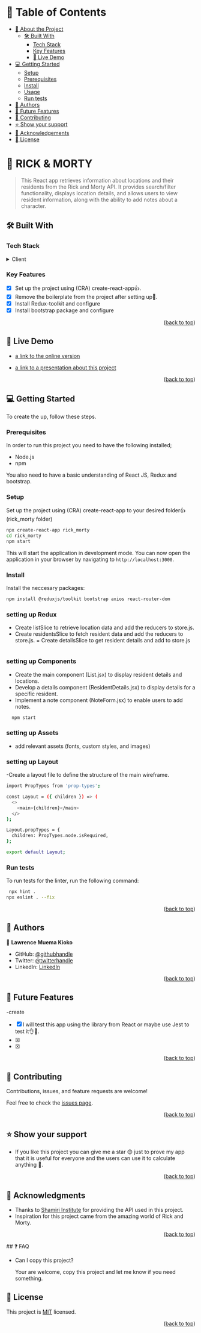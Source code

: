 <a name="readme-top"></a>

<!-- TABLE OF CONTENTS -->

# 📗 Table of Contents

- [📖 About the Project](#about-project)
  - [🛠 Built With](#built-with)
    - [Tech Stack](#tech-stack)
    - [Key Features](#key-features)
    - [🚀 Live Demo](#live-demo)
- [💻 Getting Started](#getting-started)
  - [Setup](#setup)
  - [Prerequisites](#prerequisites)
  - [Install](#install)
  - [Usage](#usage)
  - [Run tests](#run-tests)
- [👥 Authors](#authors)
- [🔭 Future Features](#future-features)
- [🤝 Contributing](#contributing)
- [⭐️ Show your support](#support)
- [🙏 Acknowledgements](#acknowledgements)
- [📝 License](#license)

<!-- PROJECT DESCRIPTION -->

# 📖 RICK & MORTY <a name="about-project"></a>

> This React app retrieves information about locations and their residents from the Rick and Morty API. It provides search/filter functionality, displays location details, and allows users to view resident information, along with the ability to add notes about a character.



## 🛠 Built With <a name="built-with"></a>

### Tech Stack <a name="tech-stack"></a>
<details>
  <summary>Client</summary>
  <ul>
    <li><a href="#">HTML</a></li>
    <li><a href="#">CSS</a></li>
    <li><a href="https://getbootstrap.com/">Bootstrap</a> Utilized for basic styling and responsive layout. </li>
    <li><a href="https://reactjs.org/">React.js</a> Used for building the user interface with a component-based architecture.</li>
     <li><a href="https://react-redux.js.org/">React/Redux</a> Implemented for state management, especially for handling asynchronous data fetching.</li>
  </ul>
</details>

### Key Features <a name="key-features"></a>

- [x] Set up the project using (CRA) create-react-app👍.
- [x] Remove the boilerplate from the project after setting up💯.
- [x] Install Redux-toolkit and configure
- [x] Install bootstrap package and configure

<p align="right">(<a href="#readme-top">back to top</a>)</p>

## 🚀 Live Demo <a name="live-demo"></a>

- [a link to the online version]()

- [a link to a presentation about this project]()

<p align="right">(<a href="#readme-top">back to top</a>)</p>

## 💻 Getting Started <a name="getting-started"></a>



To create the up, follow these steps.

### Prerequisites

In order to run this project you need to have the following installed;
- Node.js
- npm

You also need to have a basic understanding of React JS, Redux and bootstrap.


### Setup
 Set up the project using (CRA) create-react-app to your desired folder👍 (rick_morty folder)
```sh
npx create-react-app rick_morty
cd rick_morty
npm start
```
This will start the application in development mode. You can now open the application in your browser by navigating to `http://localhost:3000`.


### Install

Install the neccesary packages:
```sh
npm install @reduxjs/toolkit bootstrap axios react-router-dom
```
### setting up Redux
- Create listSlice to retrieve location data and add the reducers to store.js.
- Create residentsSlice to fetch resident data and add the reducers to store.js.
= Create detailsSlice to get resident details and add to store.js

```sh

```

### setting up Components
- Create the main component (List.jsx) to display resident details and locations.
- Develop a details component (ResidentDetails.jsx) to display details for a specific resident.
- Implement a note component (NoteForm.jsx) to enable users to add notes.

```sh
  npm start
```
### setting up Assets
- add relevant assets (fonts, custom styles, and images)

### setting up Layout
-Create a layout file to define the structure of the main wireframe.
```sh
import PropTypes from 'prop-types';

const Layout = ({ children }) => (
  <>
    <main>{children}</main>
  </>
);

Layout.propTypes = {
  children: PropTypes.node.isRequired,
};

export default Layout;


```

### Run tests

To run tests for the linter, run the following command:

```sh
 npx hint .
npx eslint . --fix

```

<p align="right">(<a href="#readme-top">back to top</a>)</p>

<!-- AUTHORS -->

## 👥 Authors <a name="authors"></a>

👤 **Lawrence Muema Kioko**
- GitHub: [@githubhandle](https://github.com/Kidd254)
- Twitter: [@twitterhandle](https://twitter.com/lawrenc98789206)
- LinkedIn: [LinkedIn](https://www.linkedin.com/in/lawrence-muema-kioko-972035240/)

<p align="right">(<a href="#readme-top">back to top</a>)</p>

<!-- FUTURE FEATURES -->

## 🔭 Future Features <a name="future-features"></a>
-create 


- [x] I will test this app using the library from React or maybe use Jest to test it👌💯.
- [x] 
- [x] 


<p align="right">(<a href="#readme-top">back to top</a>)</p>

<!-- CONTRIBUTING -->

## 🤝 Contributing <a name="contributing"></a>

Contributions, issues, and feature requests are welcome!

Feel free to check the [issues page](https://github.com/Kidd254/Rick-Morty/issues).

<p align="right">(<a href="#readme-top">back to top</a>)</p>

<!-- SUPPORT -->

## ⭐️ Show your support <a name="support"></a>

- If you like this project you can give me a star 😊 just to prove my app that it is useful for everyone and the users can use it to calculate anything 💯.


<p align="right">(<a href="#readme-top">back to top</a>)</p>

## 🙏 Acknowledgments

-  Thanks to [Shamiri Institute](https://www.shamiri.institute/) for providing the API used in this project.
-  Inspiration for this project came from the amazing world of Rick and Morty.

<p align="right">(<a href="#readme-top">back to top</a>)</p>
<!-- LICENSE -->
## ❓ FAQ


- Can I copy this project?

    Your are welcome, copy this project and let me know if you need something.

## 📝 License <a name="license"></a>

This project is [MIT](https://github.com/Kidd254/Math-Magicians-React-App/blob/set-up/LICENSE) licensed.

<p align="right">(<a href="#readme-top">back to top</a>)</p>
